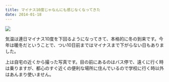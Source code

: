 ```yaml
---
title: マイナス10度じゃなんにも感じなくなってきた
date: 2014-01-18
---
```


![](https://farm1.staticflickr.com/611/20464750633_19e1a5fbbc_b.jpg)

気温は連日マイナス10度を下回るようになってきて、本格的に冬の到来です。今年は暖冬だということで、つい10日前まではマイナスまで下がらない日もありました。

上は自宅の近くから撮った写真です。目の前にあるのはバス停で、遠くに行く時は乗りますが、都心のすぐ近くの便利な場所に住んでいるので学校に行く時以外はあんまり使いません。
